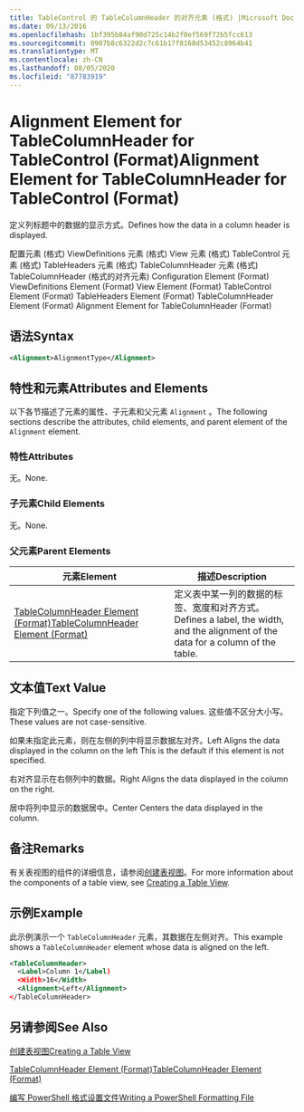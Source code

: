 ```yaml
---
title: TableControl 的 TableColumnHeader 的对齐元素 (格式) |Microsoft Docs
ms.date: 09/13/2016
ms.openlocfilehash: 1bf395b84af90d725c14b2f0ef569f72b5fcc613
ms.sourcegitcommit: 0907b8c6322d2c7c61b17f8168d53452c8964b41
ms.translationtype: MT
ms.contentlocale: zh-CN
ms.lasthandoff: 08/05/2020
ms.locfileid: "87783919"
---
```

# <a name="alignment-element-for-tablecolumnheader-for-tablecontrol-format"></a><span data-ttu-id="154aa-102">Alignment Element for TableColumnHeader for TableControl (Format)</span><span class="sxs-lookup"><span data-stu-id="154aa-102">Alignment Element for TableColumnHeader for TableControl (Format)</span></span>

<span data-ttu-id="154aa-103">定义列标题中的数据的显示方式。</span><span class="sxs-lookup"><span data-stu-id="154aa-103">Defines how the data in a column header is displayed.</span></span>

<span data-ttu-id="154aa-104">配置元素 (格式) ViewDefinitions 元素 (格式) View 元素 (格式) TableControl 元素 (格式) TableHeaders 元素 (格式) TableColumnHeader 元素 (格式) TableColumnHeader (格式的对齐元素) </span><span class="sxs-lookup"><span data-stu-id="154aa-104">Configuration Element (Format) ViewDefinitions Element (Format) View Element (Format) TableControl Element (Format) TableHeaders Element (Format) TableColumnHeader Element (Format) Alignment Element for TableColumnHeader (Format)</span></span>

## <a name="syntax"></a><span data-ttu-id="154aa-105">语法</span><span class="sxs-lookup"><span data-stu-id="154aa-105">Syntax</span></span>

```xml
<Alignment>AlignmentType</Alignment>
```

## <a name="attributes-and-elements"></a><span data-ttu-id="154aa-106">特性和元素</span><span class="sxs-lookup"><span data-stu-id="154aa-106">Attributes and Elements</span></span>

<span data-ttu-id="154aa-107">以下各节描述了元素的属性、子元素和父元素 `Alignment` 。</span><span class="sxs-lookup"><span data-stu-id="154aa-107">The following sections describe the attributes, child elements, and parent element of the `Alignment` element.</span></span>

### <a name="attributes"></a><span data-ttu-id="154aa-108">特性</span><span class="sxs-lookup"><span data-stu-id="154aa-108">Attributes</span></span>

<span data-ttu-id="154aa-109">无。</span><span class="sxs-lookup"><span data-stu-id="154aa-109">None.</span></span>

### <a name="child-elements"></a><span data-ttu-id="154aa-110">子元素</span><span class="sxs-lookup"><span data-stu-id="154aa-110">Child Elements</span></span>

<span data-ttu-id="154aa-111">无。</span><span class="sxs-lookup"><span data-stu-id="154aa-111">None.</span></span>

### <a name="parent-elements"></a><span data-ttu-id="154aa-112">父元素</span><span class="sxs-lookup"><span data-stu-id="154aa-112">Parent Elements</span></span>

|<span data-ttu-id="154aa-113">元素</span><span class="sxs-lookup"><span data-stu-id="154aa-113">Element</span></span>|<span data-ttu-id="154aa-114">描述</span><span class="sxs-lookup"><span data-stu-id="154aa-114">Description</span></span>|
|-------------|-----------------|
|[<span data-ttu-id="154aa-115">TableColumnHeader Element (Format)</span><span class="sxs-lookup"><span data-stu-id="154aa-115">TableColumnHeader Element (Format)</span></span>](./tablecolumnheader-element-format.md)|<span data-ttu-id="154aa-116">定义表中某一列的数据的标签、宽度和对齐方式。</span><span class="sxs-lookup"><span data-stu-id="154aa-116">Defines a label, the width, and the alignment of the data for a column of the table.</span></span>|

## <a name="text-value"></a><span data-ttu-id="154aa-117">文本值</span><span class="sxs-lookup"><span data-stu-id="154aa-117">Text Value</span></span>

<span data-ttu-id="154aa-118">指定下列值之一。</span><span class="sxs-lookup"><span data-stu-id="154aa-118">Specify one of the following values.</span></span> <span data-ttu-id="154aa-119">这些值不区分大小写。</span><span class="sxs-lookup"><span data-stu-id="154aa-119">These values are not case-sensitive.</span></span>

<span data-ttu-id="154aa-120">如果未指定此元素，则在左侧的列中将显示数据左对齐。</span><span class="sxs-lookup"><span data-stu-id="154aa-120">Left Aligns the data displayed in the column on the left This is the default if this element is not specified.</span></span>

<span data-ttu-id="154aa-121">右对齐显示在右侧列中的数据。</span><span class="sxs-lookup"><span data-stu-id="154aa-121">Right Aligns the data displayed in the column on the right.</span></span>

<span data-ttu-id="154aa-122">居中将列中显示的数据居中。</span><span class="sxs-lookup"><span data-stu-id="154aa-122">Center Centers the data displayed in the column.</span></span>

## <a name="remarks"></a><span data-ttu-id="154aa-123">备注</span><span class="sxs-lookup"><span data-stu-id="154aa-123">Remarks</span></span>

<span data-ttu-id="154aa-124">有关表视图的组件的详细信息，请参阅[创建表视图](./creating-a-table-view.md)。</span><span class="sxs-lookup"><span data-stu-id="154aa-124">For more information about the components of a table view, see [Creating a Table View](./creating-a-table-view.md).</span></span>

## <a name="example"></a><span data-ttu-id="154aa-125">示例</span><span class="sxs-lookup"><span data-stu-id="154aa-125">Example</span></span>

<span data-ttu-id="154aa-126">此示例演示一个 `TableColumnHeader` 元素，其数据在左侧对齐。</span><span class="sxs-lookup"><span data-stu-id="154aa-126">This example shows a `TableColumnHeader` element whose data is aligned on the left.</span></span>

```xml
<TableColumnHeader>
  <Label>Column 1</Label)
  <Width>16</Width>
  <Alignment>Left</Alignment>
</TableColumnHeader>
```

## <a name="see-also"></a><span data-ttu-id="154aa-127">另请参阅</span><span class="sxs-lookup"><span data-stu-id="154aa-127">See Also</span></span>

[<span data-ttu-id="154aa-128">创建表视图</span><span class="sxs-lookup"><span data-stu-id="154aa-128">Creating a Table View</span></span>](./creating-a-table-view.md)

[<span data-ttu-id="154aa-129">TableColumnHeader Element (Format)</span><span class="sxs-lookup"><span data-stu-id="154aa-129">TableColumnHeader Element (Format)</span></span>](./tablecolumnheader-element-format.md)

[<span data-ttu-id="154aa-130">编写 PowerShell 格式设置文件</span><span class="sxs-lookup"><span data-stu-id="154aa-130">Writing a PowerShell Formatting File</span></span>](./writing-a-powershell-formatting-file.md)
